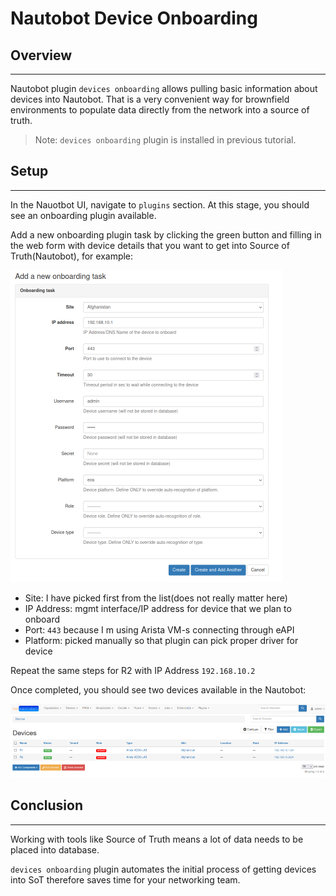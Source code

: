 # Nautobot Device Onboarding


## Overview
-----------
Nautobot plugin `devices onboarding` allows pulling basic information about devices into Nautobot.
That is a very convenient way for brownfield environments to populate data directly from the network into a source of truth.

> Note: `devices onboarding` plugin is installed in previous tutorial.

## Setup
--------

In the Nauotbot UI, navigate to `plugins` section. At this stage, you should see an onboarding plugin available.

Add a new onboarding plugin task by clicking the green button and filling in the web form with device details that you want to get into Source of Truth(Nautobot), for example:

![New Onboarding task](./images/onboarding_form.png)

- Site: I have picked first from the list(does not really matter here)
- IP Address: mgmt interface/IP address for device that we plan to onboard
- Port: `443` because I m using Arista VM-s connecting through eAPI
- Platform: picked manually so that plugin can pick proper driver for device

Repeat the same steps for R2 with IP Address `192.168.10.2`

Once completed, you should see two devices available in the Nautobot:

![Onboarding devices](./images/onboarding_devices.png)


## Conclusion
-------------
Working with tools like Source of Truth means a lot of data needs to be placed into database.

`devices onboarding` plugin automates the initial process of getting devices into SoT therefore saves time for your networking team.
